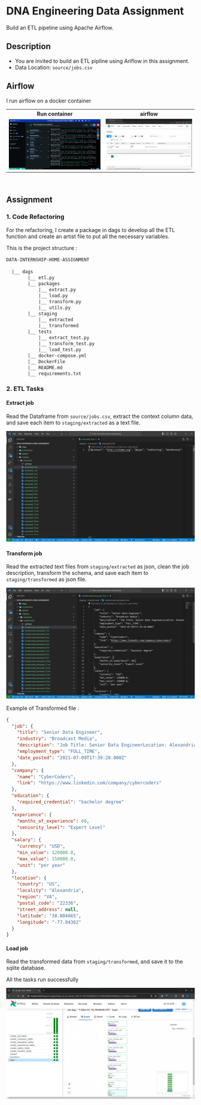 # DNA Engineering Data Assignment

Build an ETL pipeline using Apache Airflow.

## Description

- You are invited to build an ETL pipline using Ariflow in this assignment.
- Data Location: `source/jobs.csv`

## Airflow

I run airflow on a docker container

<table align="center">
  <tr>
    <th>Run container</th>
    <th>airflow</th>
  </tr>
  <tr>
    <td><img src="screenshots/3.png"/></td>
    <td><img src="screenshots/1.png"/></td>
  </tr>
</table>
<br>

## Assignment

### 1. Code Refactoring

For the refactoring, I create a package in dags to develop all the ETL function and create an artist file to put all the necessary variables.

This is the project structure :

```
DATA-INTERNSHIP-HOME-ASSIGNMENT

  |__ dags
        |__ etl.py
        |__ packages
            |__ extract.py
            |__ load.py
            |__ transform.py
            |__ utils.py
        |__ staging
            |__ extracted
            |__ transformed
        |__ tests
            |__ extract_test.py
            |__ transform_test.py
            |__ load_test.py
        |__ docker-compose.yml
        |__ DockerFile
        |__ README.md
        |__ requirements.txt
```

### 2. ETL Tasks

#### Extract job

Read the Dataframe from `source/jobs.csv`, extract the context column data, and save each item to `staging/extracted` as a text file.

<div align="center">
  <img src="screenshots/4.png"/>
</div>

#### Transform job

Read the extracted text files from `staging/extracted` as json, clean the job description, transform the schema, and save each item to `staging/transformed` as json file.

<div align="center">
  <img src="screenshots/5.png"/>
</div>

Example of Transformed file :

```json
{
  "job": {
    "title": "Senior Data Engineer",
    "industry": "Broadcast Media",
    "description": "Job Title: Senior Data EngineerLocation: Alexandria, VASalary Range: $120k - $150kRequirements: ETL/ELT, SQL, AWS/Google Cloud, Linux/Unix, Spark (preferred), NoSQL (preferred), Machine Learning concepts (preferred)Based in beautiful Alexandria, VA, we are one of the hottest media analytics and software start-ups in the DC area. Due to growth, we are actively seeking to hire a Senior Data Engineer to join our team. The ideal candidate will have at least 5 years of experience with data pipelines (built with Python), ETL experience, a strong SQL background, experience with AWS or Google Cloud, and strong Unix/Linux fundamentals. Any experience with Spark, NoSQL, and Machine Learning would be a huge plus. If this sounds like you, please apply now or send your resume to shiv.warrier@cybercoders.com!What You Will Be DoingLead design and development of data pipelinesDeliver features on a cadence within an agile frameworkContribute to the definition of user storiesCollaborate with other members of the team, including offshore, on development integrationWrite unit tests and maintain high code quality, per both static code analysis team standardsBe available on a rotating schedule for production issuesWhat You Need for this PositionMust-HaveBS in Computer Science or equivalent5+ years of experience in software/data engineeringExpertise in ETL/ELT techniquesExpertise in SQLExperience working with AWS or Google CloudStrong Unix/Linux fundamentalsNice To HaveExperience with data processing frameworks e.g. SparkExperience with NoSQL column-store databasesExposure to machine learning conceptsExposure to ad tech concepts terminologyWhat's In It for YouCompetitive salary with high bonus potentialCollaborative and creative atmosphere, with inspired leadershipCareer advancement opportunitiesRecognition and reward for outstanding performanceGreat medical, dental; vision Insurance packagesCompetitive 401K with company match to plan for the long termUnlimited paid-time-offTransportation benefits, cell phone reimbursementCasual dress all day, every daySo, if you are a Senior Data Engineer with experience, please apply today!Email Your Resume In Word ToLooking forward to receiving your resume through our website and going over the position with you. Clicking apply is the best way to apply, but you may also:Shiv.Warrier@CyberCoders.comPlease do NOT change the email subject line in any way. You must keep the JobID: linkedin : SW3-1634173 -- in the email subject line for your application to be considered.***Shiv Warrier - Sr. Executive Recruiter - CyberCodersApplicants must be authorized to work in the U.S.CyberCoders, Inc is proud to be an Equal Opportunity EmployerAll qualified applicants will receive consideration for employment without regard to race, color, religion, sex, national origin, disability, protected veteran status, or any other characteristic protected by law.Your Right to Work - In compliance with federal law, all persons hired will be required to verify identity and eligibility to work in the United States and to complete the required employment eligibility verification document form upon hire.",
    "employment_type": "FULL_TIME",
    "date_posted": "2021-07-09T17:39:28.000Z"
  },
  "company": {
    "name": "CyberCoders",
    "link": "https://www.linkedin.com/company/cybercoders"
  },
  "education": {
    "required_credential": "bachelor degree"
  },
  "experience": {
    "months_of_experience": 60,
    "seniority_level": "Expert Level"
  },
  "salary": {
    "currency": "USD",
    "min_value": 120000.0,
    "max_value": 150000.0,
    "unit": "per year"
  },
  "location": {
    "country": "US",
    "locality": "Alexandria",
    "region": "VA",
    "postal_code": "22336",
    "street_address": null,
    "latitude": "38.804665",
    "longitude": "-77.04362"
  }
}
```

#### Load job

Read the transformed data from `staging/transformed`, and save it to the sqlite database.

All the tasks run successfully

<div align="center">
  <img src="screenshots/2.png"/>
</div>
